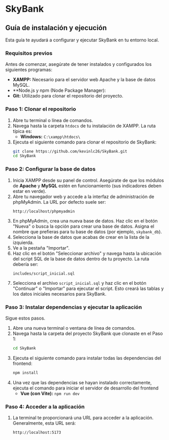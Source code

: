 # SkyBank

## Guía de instalación y ejecución

Esta guía te ayudará a configurar y ejecutar SkyBank en tu entorno local.

### Requisitos previos

Antes de comenzar, asegúrate de tener instalados y configurados los siguientes programas:

* **XAMPP:** Necesario para el servidor web Apache y la base de datos MySQL.
* **Node.js y npm (Node Package Manager):
* **Git:** Utilizado para clonar el repositorio del proyecto.

### Paso 1: Clonar el repositorio

1.  Abre tu terminal o línea de comandos.
2.  Navega hasta la carpeta `htdocs` de tu instalación de XAMPP. La ruta típica es:
    * **Windows:** `C:\xampp\htdocs\`
3.  Ejecuta el siguiente comando para clonar el repositorio de SkyBank:
    ```bash
    git clone https://github.com/kevinlc26/SkyBank.git
    cd SkyBank

### Paso 2: Configurar la base de datos

1.  Inicia XAMPP desde su panel de control. Asegúrate de que los módulos de **Apache** y **MySQL** estén en funcionamiento (sus indicadores deben estar en verde).
2.  Abre tu navegador web y accede a la interfaz de administración de phpMyAdmin. La URL por defecto suele ser:
    ```
    http://localhost/phpmyadmin
    ```
3.  En phpMyAdmin, crea una nueva base de datos. Haz clic en el botón "Nueva" o busca la opción para crear una base de datos. Asigna el nombre que prefieras para tu base de datos (por ejemplo, `skybank_db`).
4.  Selecciona la base de datos que acabas de crear en la lista de la izquierda.
5.  Ve a la pestaña "Importar".
6.  Haz clic en el botón "Seleccionar archivo" y navega hasta la ubicación del script SQL de la base de datos dentro de tu proyecto. La ruta debería ser:
    ```
    includes/script_inicial.sql
    ```
7.  Selecciona el archivo `script_inicial.sql` y haz clic en el botón "Continuar" o "Importar" para ejecutar el script. Esto creará las tablas y los datos iniciales necesarios para SkyBank.

### Paso 3: Instalar dependencias y ejecutar la aplicación

Sigue estos pasos. 

1.  Abre una nueva terminal o ventana de línea de comandos.
2.  Navega hasta la carpeta del proyecto SkyBank que clonaste en el Paso 1:
    ```bash
    cd SkyBank
    ```
3.  Ejecuta el siguiente comando para instalar todas las dependencias del frontend:
    ```bash
    npm install
    ```
4.  Una vez que las dependencias se hayan instalado correctamente, ejecuta el comando para iniciar el servidor de desarrollo del frontend 
    * **Vue (con Vite):** `npm run dev`

### Paso 4: Acceder a la aplicación

1.  La terminal te proporcionará una URL para acceder a la aplicación. Generalmente, esta URL será:
    ```
    http://localhost:5173
    ```
